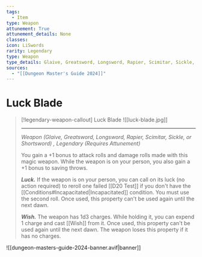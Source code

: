 ```yaml
---
tags:
  - Item
type: Weapon
attunement: True
attunement_details: None
classes:
icon: LiSwords
rarity: Legendary
type: Weapon
type_details: Glaive, Greatsword, Longsword, Rapier, Scimitar, Sickle, or Shortsword
sources: 
  - "[[Dungeon Master's Guide 2024]]"
---
```

# Luck Blade
>[!legendary-weapon-callout] Luck Blade
>![[luck-blade.jpg]]
>
>- - -
>_Weapon (Glaive, Greatsword, Longsword, Rapier, Scimitar, Sickle, or Shortsword) , Legendary (Requires Attunement)_
>
>You gain a +1 bonus to attack rolls and damage rolls made with this magic weapon. While the weapon is on your person, you also gain a +1 bonus to saving throws.
>
>**_Luck._** If the weapon is on your person, you can call on its luck (no action required) to reroll one failed [[D20 Test]] if you don't have the [[Conditions#Incapacitated\|Incapacitated]] condition. You must use the second roll. Once used, this property can't be used again until the next dawn.
>
>**_Wish._** The weapon has 1d3 charges. While holding it, you can expend 1 charge and cast [[Wish]] from it. Once used, this property can't be used again until the next dawn. The weapon loses this property if it has no charges.
>


![[dungeon-masters-guide-2024-banner.avif|banner]]